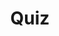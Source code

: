 ---
title: "Quiz"
passing_percentage: 70
layout: "test"
type: "test"
questions:
  - id: "q1"
    text: "What is application failure injection in the context of service meshes?"
    type: "single-answer"
    marks: 2
    options:
      - id: "a"
        text: "Adding code libraries to services for failures"
      - id: "b"
        text: "A form of chaos engineering using service mesh capabilities"
        is_correct: true
      - id: "c"
        text: "Breaking application deployments intentionally"
  - id: "q2"
    text: "How does Linkerd implement fault injection? (Select all that apply)"
    type: "multi-answer"
    marks: 2
    options:
      - id: "a"
        text: "Using SMI Traffic Split API"
        is_correct: true
      - id: "b"
        text: "Deploying error services that return HTTP 500"
        is_correct: true
      - id: "c"
        text: "Redirecting percentage of traffic to error services"
        is_correct: true
  - id: "q3"
    text: "What HTTP status code does the error-injector service return?" 
    type: "short_answer" 
    marks: 2
    correct_answer: "500" 
---